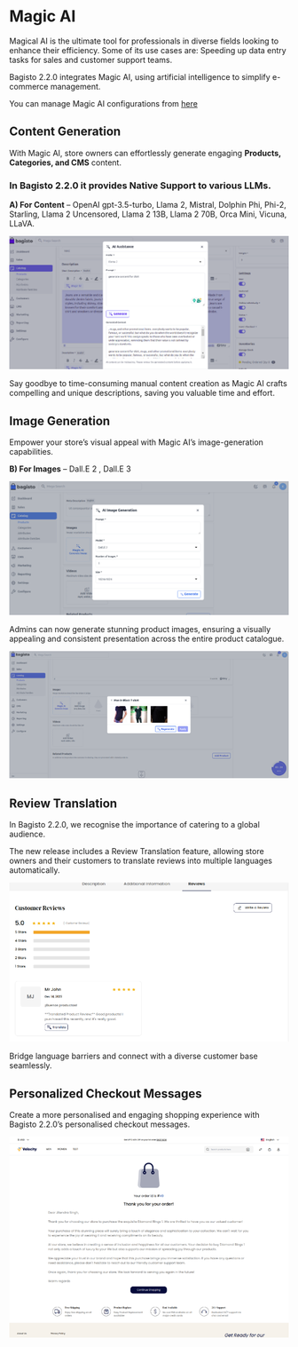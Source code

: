 # Magic AI


Magical AI is the ultimate tool for professionals in diverse fields looking to enhance their efficiency. Some of its use cases are: Speeding up data entry tasks for sales and customer support teams.

Bagisto 2.2.0 integrates Magic AI, using artificial intelligence to simplify e-commerce management.

You can manage Magic AI configurations from [here](http://192.168.25.130:8080/2.2.0/configure/configurations.html#magic-ai)

## Content Generation

With Magic AI, store owners can effortlessly generate engaging **Products, Categories, and CMS** content. 

### In Bagisto 2.2.0 it provides Native Support to various LLMs.

**A) For Content** – OpenAI gpt-3.5-turbo, Llama 2, Mistral, Dolphin Phi, Phi-2, Starling, Llama 2 Uncensored, Llama 2 13B, Llama 2 70B, Orca Mini, Vicuna, LLaVA.

![Magic Content](../../assets/2.2.0/images/magic-ai/content.png)

Say goodbye to time-consuming manual content creation as Magic AI crafts compelling and unique descriptions, saving you valuable time and effort.

## Image Generation

Empower your store’s visual appeal with Magic AI’s image-generation capabilities. 

**B) For Images** – Dall.E 2 , Dall.E 3

![Magic image](../../assets/2.2.0/images/magic-ai/image-ai.png)

Admins can now generate stunning product images, ensuring a visually appealing and consistent presentation across the entire product catalogue.

![Magic Images](../../assets/2.2.0/images/magic-ai/images.png) 

## Review Translation

In Bagisto 2.2.0, we recognise the importance of catering to a global audience. 

The new release includes a Review Translation feature, allowing store owners and their customers to translate reviews into multiple languages automatically. 

![Magic Review](../../assets/2.2.0/images/magic-ai/review.png) 

Bridge language barriers and connect with a diverse customer base seamlessly.

## Personalized Checkout Messages

Create a more personalised and engaging shopping experience with Bagisto 2.2.0’s personalised checkout messages.

![Checkout Message](../../assets/2.2.0/images/magic-ai/checkoutMessage.png) 


